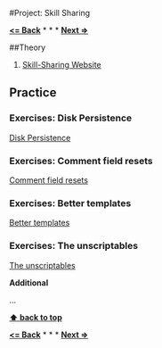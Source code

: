 #Project: Skill Sharing

**[<= Back](../../00-learn-nodejs-basic/learn-nodejs-basics.md)**		*	*	*	**[Next =>](../../04-code-organization.md)**

##Theory

1. [Skill-Sharing Website](http://eloquentjavascript.net/21_skillsharing.html)

## Practice

### Exercises: Disk Persistence

[Disk Persistence](http://eloquentjavascript.net/21_skillsharing.html#h_QcUCZfnLE+)

### Exercises: Comment field resets

[Comment field resets](http://eloquentjavascript.net/21_skillsharing.html#h_oMIXw3b5pk)

### Exercises: Better templates

[Better templates](http://eloquentjavascript.net/21_skillsharing.html#h_mAO3w3FVBR)

### Exercises: The unscriptables

[The unscriptables](http://eloquentjavascript.net/21_skillsharing.html#h_V+TcFyuz/v)

**Additional**

...

**[⬆ back to top](#table-of-contents)**

**[<= Back](../../00-learn-nodejs-basic/learn-nodejs-basics.md)**		*	*	*	**[Next =>](../../04-code-organization.md)**
